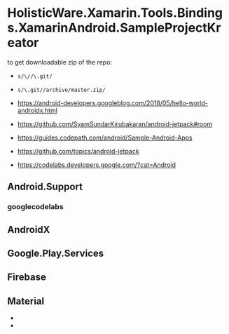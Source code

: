 # HolisticWare.Xamarin.Tools.Bindings.XamarinAndroid.SampleProjectKreator

to get downloadable zip of the repo:

*   `s/\//\.git/`

*   `s/\.git//archive/master.zip/`


*   https://android-developers.googleblog.com/2018/05/hello-world-androidx.html

*   https://github.com/SyamSundarKirubakaran/android-jetpack#room

*   https://guides.codepath.com/android/Sample-Android-Apps

*   https://github.com/topics/android-jetpack

*   https://codelabs.developers.google.com/?cat=Android


## Android.Support

### googlecodelabs

## AndroidX

## Google.Play.Services 

## Firebase


## Material

*   

*   





